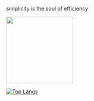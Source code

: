 simplicity is the soul of efficiency

<a href="https://github.com/graziele-fagundes" title="Graziele">
  <img height="180em" src="https://github-readme-stats.vercel.app/api?username=graziele-fagundes&hide=stars&theme=dark&show_icons=true" />
</a>

[![Top Langs](https://github-readme-stats.vercel.app/api/top-langs/?username=graziele-fagundes)](https://github.com/graziele-fagundes)
<!---
enj0yy/enj0yy is a ✨ special ✨ repository because its `README.md` (this file) appears on your GitHub profile.
You can click the Preview link to take a look at your changes.
--->
